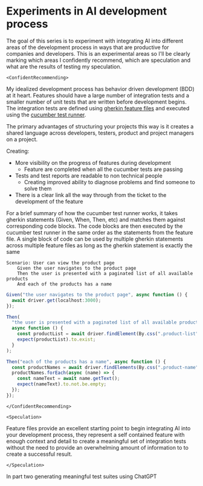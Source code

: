 # Experiments in AI development process

The goal of this series is to experiment with integrating AI into different areas of the development process in ways that are productive for companies and developers. This is an experimental areas so I'll be clearly marking which areas I confidently recommend, which are speculation and what are the results of testing my speculation.

```<ConfidentRecommending>```

My idealized development process has behavior driven development (BDD) at it heart. Features should have a large number of integration tests and a smaller number of unit tests that are written before development begins. The  integration tests are defined using [gherkin feature files](https://cucumber.io/docs/gherkin/reference/) and executed using the [cucumber test runner](https://cucumber.io/docs/installation/).

The primary advantages of structuring your projects this way is it creates a shared language across developers, testers, product and project managers on a project.  

Creating:

* More visibility on the progress of features during development
  * Feature are completed when all the cucumber tests are passing
* Tests and test reports are readable to non technical people
  * Creating improved ability to diagnose problems and find someone to solve them
* There is a clear link all the way through from the ticket to the development of the feature

For a brief summary of how the cucumber test runner works, it takes gherkin statements (Given, When, Then, etc) and matches them against corresponding code blocks.  The code blocks are then executed by the cucumber test runner in the same order as the statements from the feature file.  A single block of code can be used by multiple gherkin statements across multiple feature files as long as the gherkin statement is exactly the same

```gherkin
Scenario: User can view the product page
    Given the user navigates to the product page
    Then the user is presented with a paginated list of all available products
    And each of the products has a name
```

```typescript
Given("the user navigates to the product page", async function () {
  await driver.get(localhost:3000);
});

Then(
  "the user is presented with a paginated list of all available products",
  async function () {
    const productList = await driver.findElement(By.css(".product-list"));
    expect(productList).to.exist;
  }
);

Then("each of the products has a name", async function () {
  const productNames = await driver.findElements(By.css(".product-name"));
  productNames.forEach(async (name) => {
    const nameText = await name.getText();
    expect(nameText).to.not.be.empty;
  });
});

```

```</ConfidentRecommending>```

```<Speculation>```

Feature files provide an excellent starting point to begin integrating AI into your development process, they represent a self contained feature with enough context and detail to create a meaningful set of integration tests without the need to provide an overwhelming amount of information to to create a successful result.

```</Speculation>```

In part two generating meaningful test suites using ChatGPT
